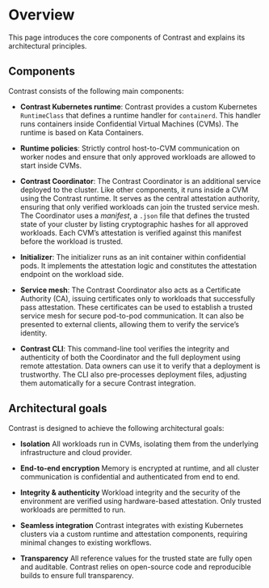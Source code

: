 # Overview

This page introduces the core components of Contrast and explains its architectural principles.

## Components

Contrast consists of the following main components:

- **Contrast Kubernetes runtime**:
  Contrast provides a custom Kubernetes `RuntimeClass` that defines a runtime handler for `containerd`.
  This handler runs containers inside Confidential Virtual Machines (CVMs).
  The runtime is based on Kata Containers.

- **Runtime policies**:
  Strictly control host-to-CVM communication on worker nodes and ensure that only approved workloads are allowed to start inside CVMs.

- **Contrast Coordinator**:
  The Contrast Coordinator is an additional service deployed to the cluster.
  Like other components, it runs inside a CVM using the Contrast runtime.
  It serves as the central attestation authority, ensuring that only verified workloads can join the trusted service mesh.
  The Coordinator uses a _manifest_, a `.json` file that defines the trusted state of your cluster by listing cryptographic hashes for all approved workloads.
  Each CVM’s attestation is verified against this manifest before the workload is trusted.

- **Initializer**:
  The initializer runs as an init container within confidential pods.
  It implements the attestation logic and constitutes the attestation endpoint on the workload side.

- **Service mesh**:
  The Contrast Coordinator also acts as a Certificate Authority (CA), issuing certificates only to workloads that successfully pass attestation.
  These certificates can be used to establish a trusted service mesh for secure pod-to-pod communication.
  It can also be presented to external clients, allowing them to verify the service’s identity.

- **Contrast CLI**:
  This command-line tool verifies the integrity and authenticity of both the Coordinator and the full deployment using remote attestation.
  Data owners can use it to verify that a deployment is trustworthy.
  The CLI also pre-processes deployment files, adjusting them automatically for a secure Contrast integration.

## Architectural goals

Contrast is designed to achieve the following architectural goals:

- **Isolation**
  All workloads run in CVMs, isolating them from the underlying infrastructure and cloud provider.

- **End-to-end encryption**
  Memory is encrypted at runtime, and all cluster communication is confidential and authenticated from end to end.

- **Integrity & authenticity**
  Workload integrity and the security of the environment are verified using hardware-based attestation.
  Only trusted workloads are permitted to run.

- **Seamless integration**
  Contrast integrates with existing Kubernetes clusters via a custom runtime and attestation components, requiring minimal changes to existing workflows.

- **Transparency**
  All reference values for the trusted state are fully open and auditable.
  Contrast relies on open-source code and reproducible builds to ensure full transparency.
